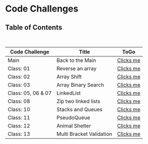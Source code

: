 # Code Challenges

## Table of Contents

<br>

|  **Code Challenge** </span> |  **Title**  |   **ToGo** |
| ----------- | ----------- | ----------- |
| Main | Back to the Main | [Clicks me](./README.md) |
| Class: 01 | Reverse an array | [Clicks me](/Challenges/array-reverse/README.md) |
| Class: 02 | Array Shift | [Clicks me](/Challenges/array-shift/README.md) |
| Class: 03 | Array Binary Search | [Clicks me](/Challenges/array-binary-search/README.md) |
| Class: 05, 06 & 07 | LinkedList | [Clicks me](/Data-Structures/JavaScript/linkedList/README.md) |
| Class: 08 | Zip two linked lists | [Clicks me](/Challenges/llZip/README.md) |
| Class: 10 | Stacks and Queues | [Clicks me](/Data-Structures/JavaScript/stacksAndQueues/README.md) |
| Class: 11 | PseudoQueue | [Clicks me](/Challenges/queueWithStacks/README.md) |
| Class: 12 | Animal Shelter | [Clicks me](/Challenges/fifoAnimalShelter/README.md) |
| Class: 13 | Multi Bracket Validation| [Clicks me](/Challenges/multiBracketValidation/README.md) |